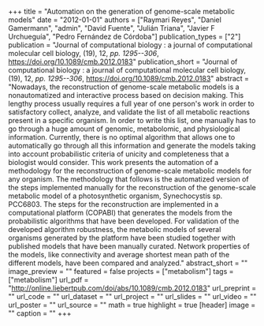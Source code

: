 +++
title = "Automation on the generation of genome-scale metabolic models"
date = "2012-01-01"
authors = ["Raymari Reyes", "Daniel Gamermann", "admin", "David Fuente", "Julián Triana", "Javier F Urchueguía", "Pedro Fernández de Córdoba"]
publication_types = ["2"]
publication = "Journal of computational biology : a journal of computational molecular cell biology, (19), 12, _pp. 1295--306_, https://doi.org/10.1089/cmb.2012.0183"
publication_short = "Journal of computational biology : a journal of computational molecular cell biology, (19), 12, _pp. 1295--306_, https://doi.org/10.1089/cmb.2012.0183"
abstract = "Nowadays, the reconstruction of genome-scale metabolic models is a nonautomatized and interactive process based on decision making. This lengthy process usually requires a full year of one person's work in order to satisfactory collect, analyze, and validate the list of all metabolic reactions present in a specific organism. In order to write this list, one manually has to go through a huge amount of genomic, metabolomic, and physiological information. Currently, there is no optimal algorithm that allows one to automatically go through all this information and generate the models taking into account probabilistic criteria of unicity and completeness that a biologist would consider. This work presents the automation of a methodology for the reconstruction of genome-scale metabolic models for any organism. The methodology that follows is the automatized version of the steps implemented manually for the reconstruction of the genome-scale metabolic model of a photosynthetic organism, Synechocystis sp. PCC6803. The steps for the reconstruction are implemented in a computational platform (COPABI) that generates the models from the probabilistic algorithms that have been developed. For validation of the developed algorithm robustness, the metabolic models of several organisms generated by the platform have been studied together with published models that have been manually curated. Network properties of the models, like connectivity and average shortest mean path of the different models, have been compared and analyzed."
abstract_short = ""
image_preview = ""
featured = false
projects = ["metabolism"]
tags = ["metabolism"]
url_pdf = "http://online.liebertpub.com/doi/abs/10.1089/cmb.2012.0183"
url_preprint = ""
url_code = ""
url_dataset = ""
url_project = ""
url_slides = ""
url_video = ""
url_poster = ""
url_source = ""
math = true
highlight = true
[header]
image = ""
caption = ""
+++
